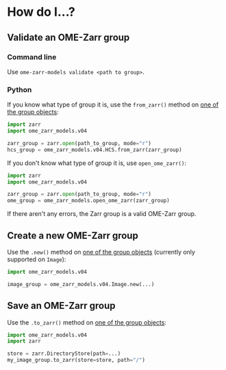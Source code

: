# How do I...?

## Validate an OME-Zarr group

### Command line

Use `ome-zarr-models validate <path to group>`.

### Python

If you know what type of group it is, use the `from_zarr()` method on [one of the group objects](api/index.md):

```python
import zarr
import ome_zarr_models.v04

zarr_group = zarr.open(path_to_group, mode="r")
hcs_group = ome_zarr_models.v04.HCS.from_zarr(zarr_group)
```

If you don't know what type of group it is, use `open_ome_zarr()`:

```python
import zarr
import ome_zarr_models.v04

zarr_group = zarr.open(path_to_group, mode="r")
ome_group = ome_zarr_models.open_ome_zarr(zarr_group)
```

If there aren't any errors, the Zarr group is a valid OME-Zarr group.

## Create a new OME-Zarr group

Use the `.new()` method on [one of the group objects](api/index.md) (currently only supported on `Image`):

```python
import ome_zarr_models.v04

image_group = ome_zarr_models.v04.Image.new(...)
```

## Save an OME-Zarr group

Use the `.to_zarr()` method on [one of the group objects](api/index.md):

```python
import ome_zarr_models.v04
import zarr

store = zarr.DirectoryStore(path=...)
my_image_group.to_zarr(store=store, path="/")
```
